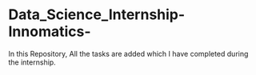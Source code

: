 # Data_Science_Internship-Innomatics-
In this Repository, All the tasks are added which I have completed during the internship.
